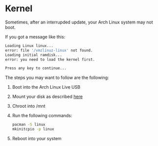 # Kernel

Sometimes, after an interrupded update, your Arch Linux system may not boot.

If you got a message like this:

```bash
Loading Linux linux...
error: file '/vmzlinuz-linux' not found.
Loading initial ramdisk...
error: you need to load the kernel first.

Press any key to continue...
```

The steps you may want to follow are the following:

1. Boot into the Arch Linux Live USB
2. Mount your disk as described [here](./arch_chroot.mda)
3. Chroot into /mnt
4. Run the following commands:

    ```bash
    pacman -S linux
    mkinitcpio -p linux
    ```
5. Reboot into your system
